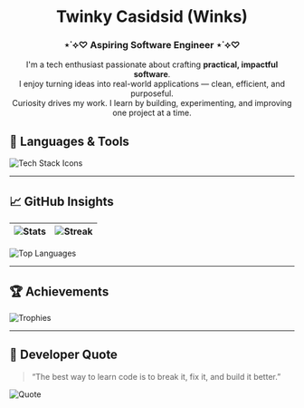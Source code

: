 <div align="center">
<h1><b>Twinky Casidsid (Winks)</b></h1>
  
### ⋆˙⟡♡ Aspiring Software Engineer ⋆˙⟡♡

I'm a tech enthusiast passionate about crafting **practical, impactful software**.  
I enjoy turning ideas into real-world applications — clean, efficient, and purposeful.  
Curiosity drives my work. I learn by building, experimenting, and improving one project at a time.
</div>

## 🧠 Languages & Tools

<!-- Row of icons -->
 <img src="https://skillicons.dev/icons?i=c,cpp,cs,java,js,python,react,reactnative,dotnet,php,firebase,mysql,git,github,figma,tailwind,vscode&perline=9" alt="Tech Stack Icons" />

---

## 📈 GitHub Insights

| ![Stats](https://github-readme-stats.vercel.app/api?username=twinkycasidsid&theme=react&hide_border=false&show_icons=true) | ![Streak](https://nirzak-streak-stats.vercel.app/?user=twinkycasidsid&theme=react&hide_border=false) |
|:--:|:--:|

![Top Languages](https://github-readme-stats.vercel.app/api/top-langs/?username=twinkycasidsid&theme=react&layout=compact&hide_border=false)

---

## 🏆 Achievements

![Trophies](https://github-profile-trophy.vercel.app/?username=twinkycasidsid&theme=algolia&no-frame=true&margin-w=8)

---

## 💬 Developer Quote

> “The best way to learn code is to break it, fix it, and build it better.”

![Quote](https://quotes-github-readme.vercel.app/api?type=horizontal&theme=tokyonight)

